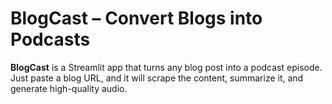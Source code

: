 
# BlogCast – Convert Blogs into Podcasts

**BlogCast** is a Streamlit app that turns any blog post into a podcast episode.
Just paste a blog URL, and it will scrape the content, summarize it, and generate high-quality audio.

